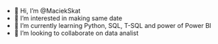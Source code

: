- 👋 Hi, I’m @MaciekSkat
- 👀 I’m interested in making same date 
- 🌱 I’m currently learning Python, SQL, T-SQL and power of Power BI 
- 💞️ I’m looking to collaborate on data analist

<!---
MaciekSkat/MaciekSkat is a ✨ special ✨ repository because its `README.md` (this file) appears on your GitHub profile.
You can click the Preview link to take a look at your changes.
--->
